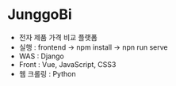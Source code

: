 # JunggoBi
- 전자 제품 가격 비교 플랫폼
- 실행 : frontend -> npm install -> npn run serve
- WAS : Django
- Front : Vue, JavaScript, CSS3
- 웹 크롤링 : Python
